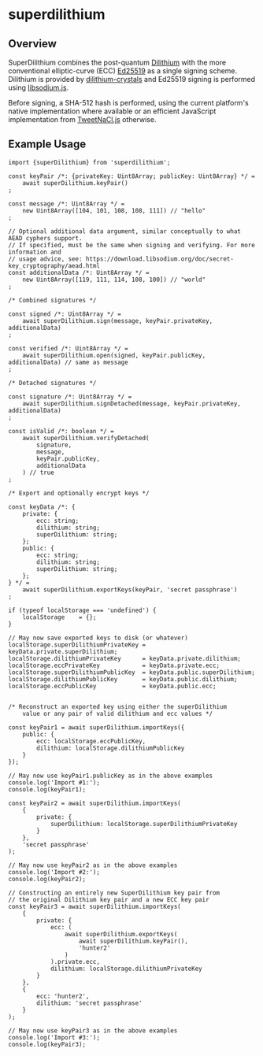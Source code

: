 # superdilithium

## Overview

SuperDilithium combines the post-quantum [Dilithium](https://pq-crystals.org/dilithium) with
the more conventional elliptic-curve (ECC) [Ed25519](https://ed25519.cr.yp.to) as a single
signing scheme. Dilithium is provided by
[dilithium-crystals](https://github.com/cyph/pqcrypto.js/tree/master/packages/dilithium-crystals)
and Ed25519 signing is performed using [libsodium.js](https://github.com/jedisct1/libsodium.js).

Before signing, a SHA-512 hash is performed, using the current platform's native implementation
where available or an efficient JavaScript implementation from
[TweetNaCl.js](https://github.com/dchest/tweetnacl-js) otherwise.

## Example Usage

	import {superDilithium} from 'superdilithium';

	const keyPair /*: {privateKey: Uint8Array; publicKey: Uint8Array} */ =
		await superDilithium.keyPair()
	;

	const message /*: Uint8Array */ =
		new Uint8Array([104, 101, 108, 108, 111]) // "hello"
	;

	// Optional additional data argument, similar conceptually to what AEAD cyphers support.
	// If specified, must be the same when signing and verifying. For more information and
	// usage advice, see: https://download.libsodium.org/doc/secret-key_cryptography/aead.html
	const additionalData /*: Uint8Array */ =
		new Uint8Array([119, 111, 114, 108, 100]) // "world"
	;

	/* Combined signatures */

	const signed /*: Uint8Array */ =
		await superDilithium.sign(message, keyPair.privateKey, additionalData)
	;

	const verified /*: Uint8Array */ =
		await superDilithium.open(signed, keyPair.publicKey, additionalData) // same as message
	;

	/* Detached signatures */

	const signature /*: Uint8Array */ =
		await superDilithium.signDetached(message, keyPair.privateKey, additionalData)
	;

	const isValid /*: boolean */ =
		await superDilithium.verifyDetached(
			signature,
			message,
			keyPair.publicKey,
			additionalData
		) // true
	;

	/* Export and optionally encrypt keys */

	const keyData /*: {
		private: {
			ecc: string;
			dilithium: string;
			superDilithium: string;
		};
		public: {
			ecc: string;
			dilithium: string;
			superDilithium: string;
		};
	} */ =
		await superDilithium.exportKeys(keyPair, 'secret passphrase')
	;

	if (typeof localStorage === 'undefined') {
		localStorage	= {};
	}

	// May now save exported keys to disk (or whatever)
	localStorage.superDilithiumPrivateKey = keyData.private.superDilithium;
	localStorage.dilithiumPrivateKey      = keyData.private.dilithium;
	localStorage.eccPrivateKey            = keyData.private.ecc;
	localStorage.superDilithiumPublicKey  = keyData.public.superDilithium;
	localStorage.dilithiumPublicKey       = keyData.public.dilithium;
	localStorage.eccPublicKey             = keyData.public.ecc;


	/* Reconstruct an exported key using either the superDilithium
		value or any pair of valid dilithium and ecc values */

	const keyPair1 = await superDilithium.importKeys({
		public: {
			ecc: localStorage.eccPublicKey,
			dilithium: localStorage.dilithiumPublicKey
		}
	});

	// May now use keyPair1.publicKey as in the above examples
	console.log('Import #1:');
	console.log(keyPair1);

	const keyPair2 = await superDilithium.importKeys(
		{
			private: {
				superDilithium: localStorage.superDilithiumPrivateKey
			}
		},
		'secret passphrase'
	);

	// May now use keyPair2 as in the above examples
	console.log('Import #2:');
	console.log(keyPair2);

	// Constructing an entirely new SuperDilithium key pair from
	// the original Dilithium key pair and a new ECC key pair
	const keyPair3 = await superDilithium.importKeys(
		{
			private: {
				ecc: (
					await superDilithium.exportKeys(
						await superDilithium.keyPair(),
						'hunter2'
					)
				).private.ecc,
				dilithium: localStorage.dilithiumPrivateKey
			}
		},
		{
			ecc: 'hunter2',
			dilithium: 'secret passphrase'
		}
	);

	// May now use keyPair3 as in the above examples
	console.log('Import #3:');
	console.log(keyPair3);
